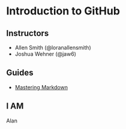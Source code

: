 # Introduction to GitHub


## Instructors
- Allen Smith (@loranallensmith)
- Joshua Wehner (@jaw6)


## Guides
- [Mastering Markdown](https://guides.github.com/features/mastering-markdown/)

## I AM
Alan
